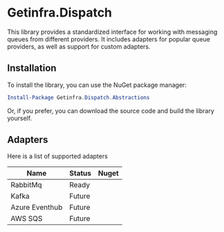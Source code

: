 # Getinfra.Dispatch

This library provides a standardized interface for working with messaging queues from different providers. It includes adapters for popular queue providers, as well as support for custom adapters.


## Installation

To install the library, you can use the NuGet package manager:

```powershell
Install-Package Getinfra.Dispatch.Abstractions
```

Or, if you prefer, you can download the source code and build the library yourself.

## Adapters

Here is a list of supported adapters

| Name | Status | Nuget |
|---|---|---|
| RabbitMq | Ready |   |
| Kafka | Future |   |
| Azure Eventhub | Future |   |
| AWS SQS | Future |   |

